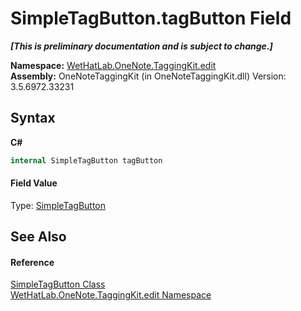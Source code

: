 # SimpleTagButton.tagButton Field
 _**\[This is preliminary documentation and is subject to change.\]**_

**Namespace:**&nbsp;<a href="60ca3730-00cd-fce3-4009-523f3952fd9e">WetHatLab.OneNote.TaggingKit.edit</a><br />**Assembly:**&nbsp;OneNoteTaggingKit (in OneNoteTaggingKit.dll) Version: 3.5.6972.33231

## Syntax

**C#**<br />
``` C#
internal SimpleTagButton tagButton
```


#### Field Value
Type: <a href="0a5ed8da-a650-1680-d01c-ea6c79c19d5f">SimpleTagButton</a>

## See Also


#### Reference
<a href="0a5ed8da-a650-1680-d01c-ea6c79c19d5f">SimpleTagButton Class</a><br /><a href="60ca3730-00cd-fce3-4009-523f3952fd9e">WetHatLab.OneNote.TaggingKit.edit Namespace</a><br />